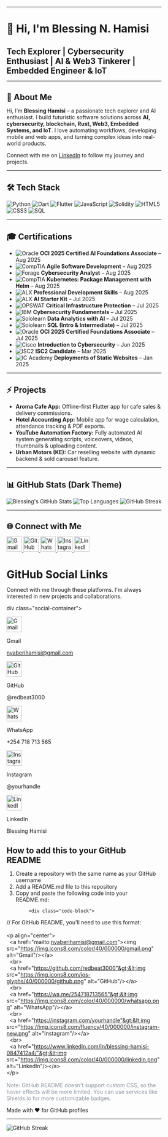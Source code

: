 
---

# 👋 Hi, I'm Blessing N. Hamisi

## Tech Explorer | Cybersecurity Enthusiast | AI & Web3 Tinkerer | Embedded Engineer & IoT 

---

## 💾 About Me

Hi, I’m **Blessing Hamisi** – a passionate tech explorer and AI enthusiast. I build futuristic software solutions across **AI, cybersecurity, blockchain, Rust, Web3, Embedded Systems, and IoT**. I love automating workflows, developing mobile and web apps, and turning complex ideas into real-world products.

Connect with me on [LinkedIn](https://www.linkedin.com/in/blessing-hamisi-0847412a4/) to follow my journey and projects.

---

## 🛠 Tech Stack

![Python](https://img.shields.io/badge/Python-90%-blue?style=for-the-badge\&logo=python\&logoColor=white)
![Dart](https://img.shields.io/badge/Dart-80%-0175C2?style=for-the-badge\&logo=dart\&logoColor=white)
![Flutter](https://img.shields.io/badge/Flutter-85%-02569B?style=for-the-badge\&logo=flutter\&logoColor=white)
![JavaScript](https://img.shields.io/badge/JavaScript-70%-F7DF1E?style=for-the-badge\&logo=javascript\&logoColor=black)
![Solidity](https://img.shields.io/badge/Solidity-60%-363636?style=for-the-badge\&logo=ethereum\&logoColor=white)
![HTML5](https://img.shields.io/badge/HTML5-75%-E34F26?style=for-the-badge\&logo=html5\&logoColor=white)
![CSS3](https://img.shields.io/badge/CSS3-70%-1572B6?style=for-the-badge\&logo=css3\&logoColor=white)
![SQL](https://img.shields.io/badge/SQL-65%-blue?style=for-the-badge\&logo=mysql\&logoColor=white)

---

## 🎓 Certifications

* ![Oracle](https://img.shields.io/badge/Oracle-Red?style=for-the-badge\&logo=oracle\&logoColor=white) **OCI 2025 Certified AI Foundations Associate** – Aug 2025
* ![CompTIA](https://img.shields.io/badge/CompTIA-0052B1?style=for-the-badge\&logo=comptia\&logoColor=white) **Agile Software Development** – Aug 2025
* ![Forage](https://img.shields.io/badge/Forage-000000?style=for-the-badge) **Cybersecurity Analyst** – Aug 2025
* ![CompTIA](https://img.shields.io/badge/CompTIA-0052B1?style=for-the-badge\&logo=comptia\&logoColor=white) **Kubernetes: Package Management with Helm** – Aug 2025
* ![ALX](https://img.shields.io/badge/ALX-000000?style=for-the-badge) **Professional Development Skills** – Aug 2025
* ![ALX](https://img.shields.io/badge/ALX-000000?style=for-the-badge) **AI Starter Kit** – Jul 2025
* ![OPSWAT](https://img.shields.io/badge/OPSWAT-0055FF?style=for-the-badge) **Critical Infrastructure Protection** – Jul 2025
* ![IBM](https://img.shields.io/badge/IBM-054ADA?style=for-the-badge\&logo=ibm\&logoColor=white) **Cybersecurity Fundamentals** – Jul 2025
* ![Sololearn](https://img.shields.io/badge/Sololearn-2EC866?style=for-the-badge\&logo=sololearn\&logoColor=white) **Data Analytics with AI** – Jul 2025
* ![Sololearn](https://img.shields.io/badge/Sololearn-2EC866?style=for-the-badge\&logo=sololearn\&logoColor=white) **SQL (Intro & Intermediate)** – Jul 2025
* ![Oracle](https://img.shields.io/badge/Oracle-Red?style=for-the-badge\&logo=oracle\&logoColor=white) **OCI 2025 Certified Foundations Associate** – Jul 2025
* ![Cisco](https://img.shields.io/badge/Cisco-1BA0E2?style=for-the-badge\&logo=cisco\&logoColor=white) **Introduction to Cybersecurity** – Jun 2025
* ![ISC2](https://img.shields.io/badge/ISC2-0052B1?style=for-the-badge\&logo=isc2\&logoColor=white) **ISC2 Candidate** – Mar 2025
* ![IC Academy](https://img.shields.io/badge/ICAcademy-FF6F00?style=for-the-badge) **Deployments of Static Websites** – Jan 2025

---

## ⚡ Projects

* **Aroma Cafe App:** Offline-first Flutter app for cafe sales & delivery commissions.
* **Hotel Accounting App:** Mobile app for wage calculation, attendance tracking & PDF exports.
* **YouTube Automation Factory:** Fully automated AI system generating scripts, voiceovers, videos, thumbnails & uploading content.
* **Urban Motors (KE):** Car reselling website with dynamic backend & sold carousel feature.

---

## 📊 GitHub Stats (Dark Theme)

![Blessing's GitHub Stats](https://github-readme-stats.vercel.app/api?username=redbeat3000\&show_icons=true\&theme=dark)
![Top Languages](https://github-readme-stats.vercel.app/api/top-langs/?username=redbeat3000\&layout=compact\&theme=dark)
![GitHub Streak](https://github-readme-streak-stats.herokuapp.com/?user=redbeat3000\&theme=dark)

---

## 🌐 Connect with Me

<p>
  <a href="mailto:nyaberihamisi@gmail.com">
    <img src="https://upload.wikimedia.org/wikipedia/commons/4/4e/Gmail_Icon.png" width="40" alt="Gmail"/>
  </a>
  <a href="https://github.com/redbeat3000">
    <img src="https://upload.wikimedia.org/wikipedia/commons/9/91/Octicons-mark-github.svg" width="40" alt="GitHub"/>
  </a>
  <a href="https://wa.me/0718713565">
    <img src="https://upload.wikimedia.org/wikipedia/commons/6/6b/WhatsApp.svg" width="40" alt="WhatsApp"/>
  </a>
  <a href="https://instagram.com/yourhandle">
    <img src="https://upload.wikimedia.org/wikipedia/commons/a/a5/Instagram_icon.png" width="40" alt="Instagram"/>
  </a>
  <a href="https://www.linkedin.com/in/blessing-hamisi-0847412a4/">
    <img src="https://upload.wikimedia.org/wikipedia/commons/c/ca/LinkedIn_logo_initials.png" width="40" alt="LinkedIn"/>
  </a>
</p>

<!DOCTYPE html>
<html lang="en">
<head>
    <meta charset="UTF-8">
    <meta name="viewport" content="width=device-width, initial-scale=1.0">
    <title>GitHub Social Icons</title>
    <style>
        * {
            margin: 0;
            padding: 0;
            box-sizing: border-box;
            font-family: -apple-system, BlinkMacSystemFont, 'Segoe UI', sans-serif;
        }
        
  body {
            background-color: #0d1117;
            color: #c9d1d9;
            display: flex;
            flex-direction: column;
            justify-content: center;
            align-items: center;
            min-height: 100vh;
            padding: 2rem;
        }
        
  .container {
            width: 100%;
            max-width: 800px;
            background-color: #161b22;
            border: 1px solid #30363d;
            border-radius: 6px;
            padding: 2rem;
            box-shadow: 0 4px 12px rgba(0, 0, 0, 0.2);
        }
        
  h1 {
            color: #58a6ff;
            margin-bottom: 1.5rem;
            text-align: center;
            font-size: 2rem;
        }
        
  .description {
            color: #8b949e;
            text-align: center;
            margin-bottom: 2rem;
            line-height: 1.6;
        }
        
  .social-container {
            display: flex;
            flex-direction: column;
            align-items: center;
            gap: 1.5rem;
            margin: 2rem 0;
        }
        
  .social-item {
            display: flex;
            flex-direction: column;
            align-items: center;
            width: 100%;
        }
        
  .social-icon {
            transition: all 0.3s ease;
            border-radius: 50%;
            padding: 8px;
            background-color: rgba(240, 246, 252, 0.1);
            box-shadow: 0 0 0 1px rgba(240, 246, 252, 0.1);
        }
        
   .social-icon:hover {
            transform: scale(1.2);
            box-shadow: 0 0 15px rgba(88, 166, 255, 0.4);
            background-color: rgba(88, 166, 255, 0.1);
        }
        
  .divider {
            width: 80%;
            height: 1px;
            background: linear-gradient(to right, transparent, #30363d, transparent);
            margin: 0.5rem 0;
        }
        
  .social-name {
            margin-top: 0.8rem;
            font-size: 1rem;
            color: #58a6ff;
            font-weight: 500;
        }
        
  .social-handle {
            color: #8b949e;
            font-size: 0.85rem;
            margin-top: 0.2rem;
        }
        
  .instructions {
            background-color: #0d1117;
            border: 1px solid #30363d;
            border-radius: 6px;
            padding: 1.5rem;
            margin-top: 2rem;
        }
        
  .instructions h2 {
            color: #58a6ff;
            margin-bottom: 1rem;
            font-size: 1.2rem;
        }
        
  .instructions ol {
            padding-left: 1.5rem;
            line-height: 1.6;
        }
        
  .instructions li {
            margin-bottom: 0.5rem;
        }
        
  .code-block {
            background-color: #161b22;
            border: 1px solid #30363d;
            border-radius: 6px;
            padding: 1rem;
            margin-top: 1rem;
            overflow-x: auto;
            font-family: monospace;
            font-size: 0.9rem;
        }
        
  .footer {
            margin-top: 2rem;
            text-align: center;
            color: #8b949e;
            font-size: 0.9rem;
        }
        
  @media (max-width: 600px) {
            .container {
                padding: 1.5rem;
            }
            
  h1 {
                font-size: 1.7rem;
            }
        }
    </style>
</head>
<body>
    <div class="container">
        <h1>GitHub Social Links</h1>
        
  <p class="description">
            Connect with me through these platforms. I'm always interested in new projects and collaborations.
        </p>
        
  div class="social-container">
            <!-- Gmail -->
            <div class="social-item">
                <a href="mailto:nyaberihamisi@gmail.com">
                    <img class="social-icon" src="https://cdn.jsdelivr.net/gh/devicons/devicon/icons/google/google-original.svg" width="40" alt="Gmail"/>
                </a>
                <p class="social-name">Gmail</p>
                <p class="social-handle">nyaberihamisi@gmail.com</p>
            </div>
            
  <div class="divider"></div>
            <!-- GitHub -->
            <div class="social-item">
                <a href="https://github.com/redbeat3000">
                    <img class="social-icon" src="https://cdn.jsdelivr.net/gh/devicons/devicon/icons/github/github-original.svg" width="40" alt="GitHub"/>
                </a>
                <p class="social-name">GitHub</p>
                <p class="social-handle">@redbeat3000</p>
            </div>
            
  <div class="divider"></div>
            <!-- WhatsApp -->
            <div class="social-item">
                <a href="https://wa.me/254718713565">
                    <img class="social-icon" src="https://cdn.jsdelivr.net/gh/devicons/devicon/icons/whatsapp/whatsapp-original.svg" width="40" alt="WhatsApp"/>
                </a>
                <p class="social-name">WhatsApp</p>
                <p class="social-handle">+254 718 713 565</p>
            </div>
             <div class="divider"></div>
            <!-- Instagram -->
            <div class="social-item">
                <a href="https://instagram.com/yourhandle">
                    <img class="social-icon" src="https://cdn.jsdelivr.net/gh/devicons/devicon/icons/instagram/instagram-original.svg" width="40" alt="Instagram"/>
                </a>
                <p class="social-name">Instagram</p>
                <p class="social-handle">@yourhandle</p>
            </div>
            
  <div class="divider"></div>
            <!-- LinkedIn -->
            <div class="social-item">
                <a href="https://www.linkedin.com/in/blessing-hamisi-0847412a4/">
                    <img class="social-icon" src="https://cdn.jsdelivr.net/gh/devicons/devicon/icons/linkedin/linkedin-original.svg" width="40" alt="LinkedIn"/>
                </a>
                <p class="social-name">LinkedIn</p>
                <p class="social-handle">Blessing Hamisi</p>
            </div>
        </div>
        
 <div class="instructions">
            <h2>How to add this to your GitHub README</h2>
            <ol>
                <li>Create a repository with the same name as your GitHub username</li>
                <li>Add a README.md file to this repository</li>
                <li>Copy and paste the following code into your README.md:</li>
            </ol>
            
            <div class="code-block">
// For GitHub README, you'll need to use this format:<br>
<br>
&lt;p align="center"&gt;<br>
&nbsp;&nbsp;&lt;a href="mailto:nyaberihamisi@gmail.com"&gt;&lt;img src="https://img.icons8.com/color/40/000000/gmail.png" alt="Gmail"/&gt;&lt;/a&gt;<br>
&nbsp;&nbsp;&lt;br&gt;<br>
&nbsp;&nbsp;&lt;a href="https://github.com/redbeat3000"&gt;&lt;img src="https://img.icons8.com/ios-glyphs/40/000000/github.png" alt="GitHub"/&gt;&lt;/a&gt;<br>
&nbsp;&nbsp;&lt;br&gt;<br>
&nbsp;&nbsp;&lt;a href="https://wa.me/254718713565"&gt;&lt;img src="https://img.icons8.com/color/40/000000/whatsapp.png" alt="WhatsApp"/&gt;&lt;/a&gt;<br>
&nbsp;&nbsp;&lt;br&gt;<br>
&nbsp;&nbsp;&lt;a href="https://instagram.com/yourhandle"&gt;&lt;img src="https://img.icons8.com/fluency/40/000000/instagram-new.png" alt="Instagram"/&gt;&lt;/a&gt;<br>
&nbsp;&nbsp;&lt;br&gt;<br>
&nbsp;&nbsp;&lt;a href="https://www.linkedin.com/in/blessing-hamisi-0847412a4/"&gt;&lt;img src="https://img.icons8.com/color/40/000000/linkedin.png" alt="LinkedIn"/&gt;&lt;/a&gt;<br>
&lt;/p&gt;
            </div>
            
  <p style="margin-top: 1rem; color: #8b949e;">
                Note: GitHub README doesn't support custom CSS, so the hover effects will be more limited.
                You can use services like Shields.io for more customizable badges.
            </p>
        </div>
        
<div class="footer">
            <p>Made with ❤️ for GitHub profiles</p>
        </div>
    </div>
</body>
</html>

---


![GitHub Streak](https://github-readme-streak-stats.herokuapp.com/?user=redbeat3000&theme=dark)


